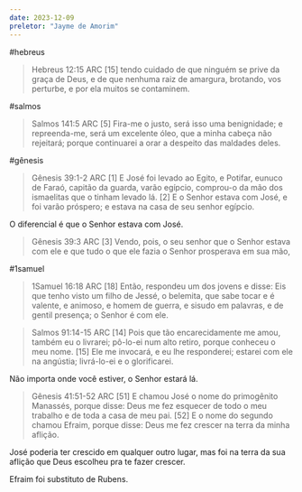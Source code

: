 ```yaml
---
date: 2023-12-09
preletor: "Jayme de Amorim"
---
```


#hebreus
> Hebreus 12:15 ARC [15] tendo cuidado de que ninguém se prive da graça de Deus, e de que nenhuma raiz de amargura, brotando, vos perturbe, e por ela muitos se contaminem.

#salmos
> Salmos 141:5 ARC [5] Fira-me o justo, será isso uma benignidade; e repreenda-me, será um excelente óleo, que a minha cabeça não rejeitará; porque continuarei a orar a despeito das maldades deles.

#gênesis 
> Gênesis 39:1-2 ARC [1] E José foi levado ao Egito, e Potifar, eunuco de Faraó, capitão da guarda, varão egípcio, comprou-o da mão dos ismaelitas que o tinham levado lá. [2] E o Senhor estava com José, e foi varão próspero; e estava na casa de seu senhor egípcio.

O diferencial é que o Senhor estava com José.

> Gênesis 39:3 ARC [3] Vendo, pois, o seu senhor que o Senhor estava com ele e que tudo o que ele fazia o Senhor prosperava em sua mão,

#1samuel
> 1Samuel 16:18 ARC [18] Então, respondeu um dos jovens e disse: Eis que tenho visto um filho de Jessé, o belemita, que sabe tocar e é valente, e animoso, e homem de guerra, e sisudo em palavras, e de gentil presença; o Senhor é com ele.

> Salmos 91:14-15 ARC [14] Pois que tão encarecidamente me amou, também eu o livrarei; pô-lo-ei num alto retiro, porque conheceu o meu nome. [15] Ele me invocará, e eu lhe responderei; estarei com ele na angústia; livrá-lo-ei e o glorificarei.

Não importa onde você estiver, o Senhor estará lá.

> Gênesis 41:51-52 ARC [51] E chamou José o nome do primogênito Manassés, porque disse: Deus me fez esquecer de todo o meu trabalho e de toda a casa de meu pai. [52] E o nome do segundo chamou Efraim, porque disse: Deus me fez crescer na terra da minha aflição.

José poderia ter crescido em qualquer outro lugar, mas foi na terra da sua aflição que Deus escolheu pra te fazer crescer.

Efraim foi substituto de Rubens.